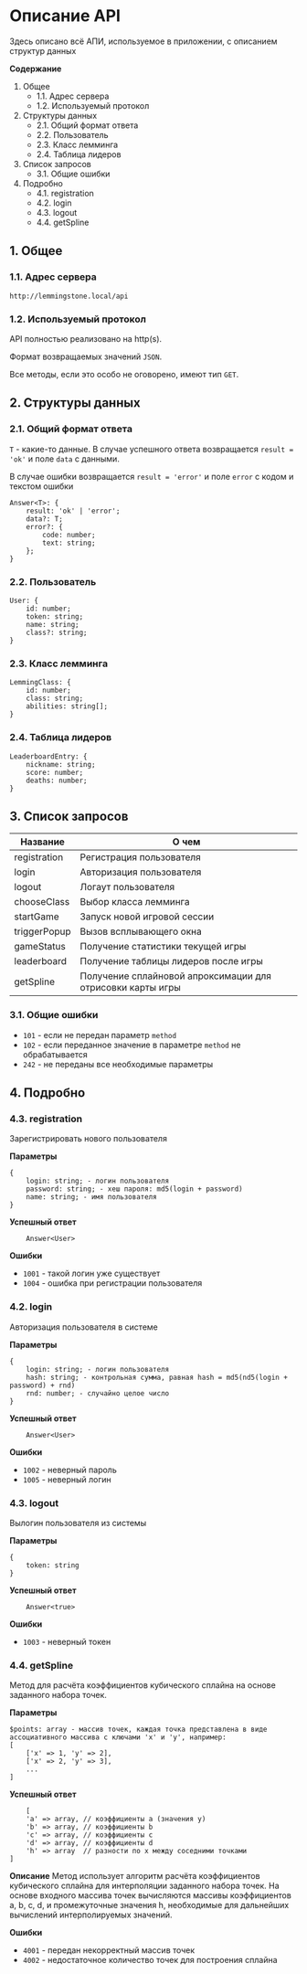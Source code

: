 # Описание API
Здесь описано всё АПИ, используемое в приложении, с описанием структур данных


**Содержание**
1. Общее
    * 1.1. Адрес сервера
    * 1.2. Используемый протокол
2. Структуры данных
    * 2.1. Общий формат ответа
    * 2.2. Пользователь
    * 2.3. Класс лемминга
    * 2.4. Таблица лидеров
3. Список запросов
    * 3.1. Общие ошибки
4. Подробно
    * 4.1. registration
    * 4.2. login
    * 4.3. logout
    * 4.4. getSpline
    

## 1. Общее
### 1.1. Адрес сервера
`http://lemmingstone.local/api`

### 1.2. Используемый протокол
API полностью реализовано на http(s). 

Формат возвращаемых значений `JSON`.

Все методы, если это особо не оговорено, имеют тип `GET`.


## 2. Структуры данных
### 2.1. Общий формат ответа
`T` - какие-то данные. В случае успешного ответа возвращается `result = 'ok'` и поле `data` с данными.

В случае ошибки возвращается `result = 'error'` и поле `error` с кодом и текстом ошибки
```
Answer<T>: {
    result: 'ok' | 'error';
    data?: T;
    error?: {
        code: number;
        text: string;
    };
}
```

### 2.2. Пользователь
```
User: {
    id: number;
    token: string;
    name: string;
    class?: string;
}
```

### 2.3. Класс лемминга
```
LemmingClass: {
    id: number;
    class: string;
    abilities: string[];
}
```

### 2.4. Таблица лидеров
```
LeaderboardEntry: {
    nickname: string;
    score: number;
    deaths: number;
}
```

## 3. Список запросов
| Название | О чем |
| - | - |
| registration | Регистрация пользователя |
| login | Авторизация пользователя |
| logout | Логаут пользователя |
| chooseClass | Выбор класса лемминга |
| startGame | Запуск новой игровой сессии |
| triggerPopup | Вызов всплывающего окна |
| gameStatus | Получение статистики текущей игры |
| leaderboard | Получение таблицы лидеров после игры |
| getSpline | Получение сплайновой апроксимации для отрисовки карты игры |

### 3.1. Общие ошибки
* `101` - если не передан параметр `method`
* `102` - если переданное значение в параметре `method` не обрабатывается
* `242` - не переданы все необходимые параметры


## 4. Подробно
### 4.3. registration
Зарегистрировать нового пользователя

**Параметры**
```
{
    login: string; - логин пользователя
    password: string; - хеш пароля: md5(login + password)
    name: string; - имя пользователя
}
```
**Успешный ответ**
```
    Answer<User>
```
**Ошибки**
* `1001` - такой логин уже существует
* `1004` - ошибка при регистрации пользователя


### 4.2. login
Авторизация пользователя в системе

**Параметры**
```
{
    login: string; - логин пользователя
    hash: string; - контрольная сумма, равная hash = md5(nd5(login + password) + rnd)
    rnd: number; - случайно целое число
}
```
**Успешный ответ**
```
    Answer<User>
```
**Ошибки**
* `1002` - неверный пароль
* `1005` - неверный логин


### 4.3. logout
Вылогин пользователя из системы

**Параметры**
```
{
    token: string
}
```
**Успешный ответ**
```
    Answer<true>
```
**Ошибки**
* `1003` - неверный токен


### 4.4. getSpline
Метод для расчёта коэффициентов кубического сплайна на основе заданного набора точек.

**Параметры**
```
$points: array - массив точек, каждая точка представлена в виде ассоциативного массива с ключами 'x' и 'y', например:
[
    ['x' => 1, 'y' => 2],
    ['x' => 2, 'y' => 3],
    ...
]
```

**Успешный ответ**
```
    [
    'a' => array, // коэффициенты a (значения y)
    'b' => array, // коэффициенты b
    'c' => array, // коэффициенты c
    'd' => array, // коэффициенты d
    'h' => array  // разности по x между соседними точками
]
```

**Описание**
Метод использует алгоритм расчёта коэффициентов кубического сплайна для интерполяции заданного набора точек. На основе входного массива точек вычисляются массивы коэффициентов a, b, c, d, и промежуточные значения h, необходимые для дальнейших вычислений интерполируемых значений.

**Ошибки**
* `4001` - передан некорректный массив точек 
* `4002` - недостаточное количество точек для построения сплайна

